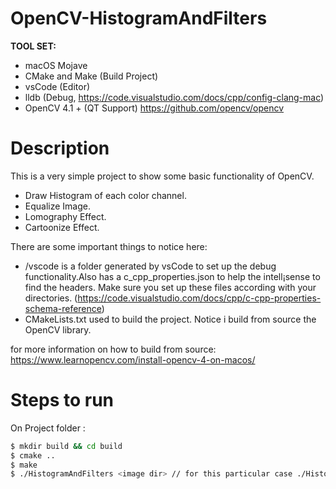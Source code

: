 # OpenCV-HistogramAndFilters

**TOOL SET:**

* macOS Mojave
* CMake and Make (Build Project)
* vsCode (Editor)
* lldb (Debug, https://code.visualstudio.com/docs/cpp/config-clang-mac)
* OpenCV 4.1 + (QT Support) https://github.com/opencv/opencv

# Description 

This is a very simple project to show some basic functionality of OpenCV.
* Draw Histogram of each color channel.
* Equalize Image.
* Lomography Effect.
* Cartoonize Effect.

There are some important things to notice here:

* /vscode is a folder generated by vsCode to set up the debug functionality.Also has a c_cpp_properties.json to help the intell¡sense to find the headers. Make sure you set up these files according with your directories. (https://code.visualstudio.com/docs/cpp/c-cpp-properties-schema-reference)
* CMakeLists.txt used to build the project. Notice i build from source the OpenCV library.

for more information on how to build from source: https://www.learnopencv.com/install-opencv-4-on-macos/

# Steps to run

On Project folder :

```sh
$ mkdir build && cd build
$ cmake ..
$ make
$ ./HistogramAndFilters <image dir> // for this particular case ./HistogramAndFilters ../img/lena.jpg
```
